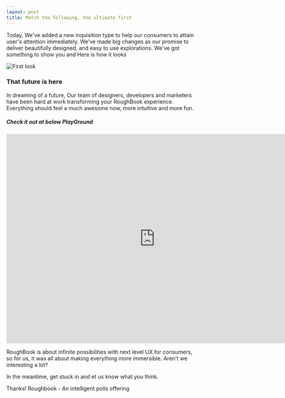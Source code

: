```yaml
---
layout: post
title: Match the following, the ultimate first
---
```


Today, We've added a new inquisition type to help our consumers to attain user's attention immediately. We’ve made big
changes as our promise to deliver beautifully designed, and easy to use explorations. We've got something to show you
and Here is how it looks

![First look](https://blog.roughbook.xyz/public/images/match-the-follwing.gif)

### That future is here

In dreaming of a future, Our team of designers, developers and marketers have been hard at work transforming your
RoughBook experience. Everything should feel a much awesome now, more intuitive and more fun. 

##### Check it out at below PlayGround

<iframe width="780" height="550" src="https://app.roughbook.xyz/play/talk-with-real-live-humans-1" frameborder="0" allowfullscreen></iframe>

RoughBook is about infinite possibilities with next level UX for consumers, so for us, it was all about making 
everything more immersible. Aren’t we interesting a lot?

In the meantime, get stuck in and et us know what you think.

Thanks!
Roughbook - An intelligent polls offering


